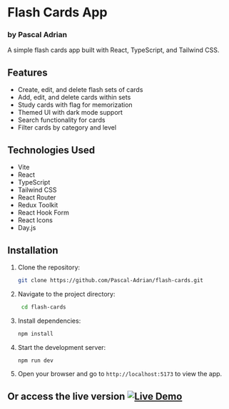 # Flash Cards App

### by Pascal Adrian

A simple flash cards app built with React, TypeScript, and Tailwind CSS.

## Features

- Create, edit, and delete flash sets of cards
- Add, edit, and delete cards within sets
- Study cards with flag for memorization
- Themed UI with dark mode support
- Search functionality for cards
- Filter cards by category and level

## Technologies Used

- Vite
- React
- TypeScript
- Tailwind CSS
- React Router
- Redux Toolkit
- React Hook Form
- React Icons
- Day.js

## Installation

1. Clone the repository:

   ```bash
   git clone https://github.com/Pascal-Adrian/flash-cards.git
   ```

2. Navigate to the project directory:

   ```bash
    cd flash-cards
   ```

3. Install dependencies:

   ```bash
   npm install
   ```

4. Start the development server:

   ```bash
   npm run dev
   ```

5. Open your browser and go to `http://localhost:5173` to view the app.

## Or access the live version [![Live Demo](https://img.shields.io/badge/Live-Demo-blue?style=flat-square)](https://Pascal-Adrian.github.io/flash-cards/)

